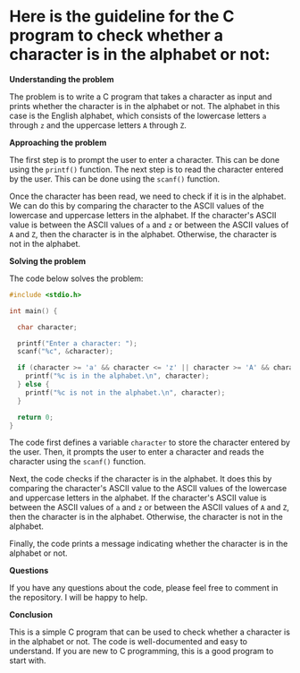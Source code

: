 # Here is the guideline for the C program to check whether a character is in the alphabet or not:

**Understanding the problem**

The problem is to write a C program that takes a character as input and prints whether the character is in the alphabet or not. The alphabet in this case is the English alphabet, which consists of the lowercase letters `a` through `z` and the uppercase letters `A` through `Z`.

**Approaching the problem**

The first step is to prompt the user to enter a character. This can be done using the `printf()` function. The next step is to read the character entered by the user. This can be done using the `scanf()` function.

Once the character has been read, we need to check if it is in the alphabet. We can do this by comparing the character to the ASCII values of the lowercase and uppercase letters in the alphabet. If the character's ASCII value is between the ASCII values of `a` and `z` or between the ASCII values of `A` and `Z`, then the character is in the alphabet. Otherwise, the character is not in the alphabet.

**Solving the problem**

The code below solves the problem:

```c
#include <stdio.h>

int main() {

  char character;

  printf("Enter a character: ");
  scanf("%c", &character);

  if (character >= 'a' && character <= 'z' || character >= 'A' && character <= 'Z') {
    printf("%c is in the alphabet.\n", character);
  } else {
    printf("%c is not in the alphabet.\n", character);
  }

  return 0;
}
```

The code first defines a variable `character` to store the character entered by the user. Then, it prompts the user to enter a character and reads the character using the `scanf()` function.

Next, the code checks if the character is in the alphabet. It does this by comparing the character's ASCII value to the ASCII values of the lowercase and uppercase letters in the alphabet. If the character's ASCII value is between the ASCII values of `a` and `z` or between the ASCII values of `A` and `Z`, then the character is in the alphabet. Otherwise, the character is not in the alphabet.

Finally, the code prints a message indicating whether the character is in the alphabet or not.

**Questions**

If you have any questions about the code, please feel free to comment in the repository. I will be happy to help.

**Conclusion**

This is a simple C program that can be used to check whether a character is in the alphabet or not. The code is well-documented and easy to understand. If you are new to C programming, this is a good program to start with.